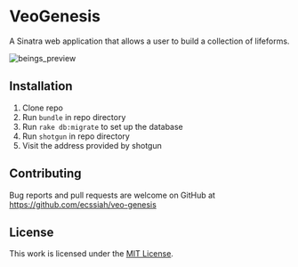 # VeoGenesis

A Sinatra web application that allows a user to build a collection of lifeforms.

![beings_preview](https://raw.githubusercontent.com/ecssiah/veo-genesis/master/public/img/preview.png)

## Installation

1. Clone repo
2. Run `bundle` in repo directory
3. Run `rake db:migrate` to set up the database
4. Run `shotgun` in repo directory
5. Visit the address provided by shotgun

## Contributing

Bug reports and pull requests are welcome on GitHub at https://github.com/ecssiah/veo-genesis

## License

This work is licensed under the [MIT License](https://github.com/ecssiah/veo-genesis/blob/master/LICENSE.txt).
